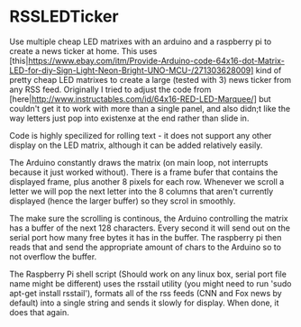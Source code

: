 # RSSLEDTicker
Use multiple cheap LED matrixes with an arduino and a raspberry pi to create a news ticker at home.
This uses [this|https://www.ebay.com/itm/Provide-Arduino-code-64x16-dot-Matrix-LED-for-diy-Sign-Light-Neon-Bright-UNO-MCU-/271303628009] kind of pretty cheap LED matrixes to create a large (tested with 3) news ticker from any RSS feed.
Originally I tried to adjust the code from [here|http://www.instructables.com/id/64x16-RED-LED-Marquee/] but couldn't get it to work with more than a single panel, and also didn;t like the way letters just pop into existenxe at the end rather than slide in. 

Code is highly specilized for rolling text - it does not support any other display on the LED matrix, although it can be added relatively easily. 

The Arduino constantly draws the matrix (on main loop, not interrupts because it just worked without). There is a frame bufer that contains the displayed frame, plus another 8 pixels for each row. Whenever we scroll a letter we will pop the next letter into the 8 columns that aren't currently displayed (hence the larger buffer) so they scrol in smoothly.

The make sure the scrolling is continous, the Arduino controlling the matrix has a buffer of the next 128 characters. Every second it will send out on the serial port how many free bytes it has in the buffer. The raspberry pi then reads that and send the appropriate amount of chars to the Arduino so to not overflow the buffer. 

The Raspberry Pi shell script (Should work on any linux box, serial port file name might be different) uses the rsstail utility (you might need to run 'sudo apt-get install rsstail'), formats all of the rss feeds (CNN and Fox news by default) into a single string and sends it slowly for display. When done, it does that again. 

